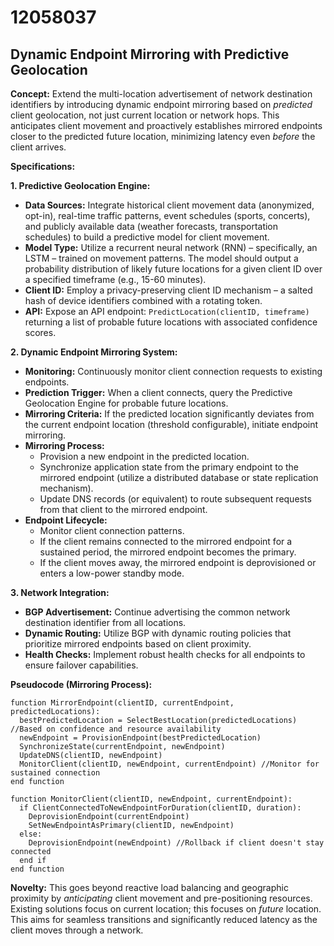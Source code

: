 # 12058037

## Dynamic Endpoint Mirroring with Predictive Geolocation

**Concept:** Extend the multi-location advertisement of network destination identifiers by introducing dynamic endpoint mirroring based on *predicted* client geolocation, not just current location or network hops. This anticipates client movement and proactively establishes mirrored endpoints closer to the predicted future location, minimizing latency even *before* the client arrives.

**Specifications:**

**1. Predictive Geolocation Engine:**

*   **Data Sources:** Integrate historical client movement data (anonymized, opt-in), real-time traffic patterns, event schedules (sports, concerts), and publicly available data (weather forecasts, transportation schedules) to build a predictive model for client movement.
*   **Model Type:** Utilize a recurrent neural network (RNN) – specifically, an LSTM – trained on movement patterns. The model should output a probability distribution of likely future locations for a given client ID over a specified timeframe (e.g., 15-60 minutes).
*   **Client ID:** Employ a privacy-preserving client ID mechanism – a salted hash of device identifiers combined with a rotating token.
*   **API:** Expose an API endpoint: `PredictLocation(clientID, timeframe)` returning a list of probable future locations with associated confidence scores.

**2. Dynamic Endpoint Mirroring System:**

*   **Monitoring:** Continuously monitor client connection requests to existing endpoints.
*   **Prediction Trigger:** When a client connects, query the Predictive Geolocation Engine for probable future locations.
*   **Mirroring Criteria:** If the predicted location significantly deviates from the current endpoint location (threshold configurable), initiate endpoint mirroring.
*   **Mirroring Process:**
    *   Provision a new endpoint in the predicted location.
    *   Synchronize application state from the primary endpoint to the mirrored endpoint (utilize a distributed database or state replication mechanism).
    *   Update DNS records (or equivalent) to route subsequent requests from that client to the mirrored endpoint.
*   **Endpoint Lifecycle:**
    *   Monitor client connection patterns.
    *   If the client remains connected to the mirrored endpoint for a sustained period, the mirrored endpoint becomes the primary.
    *   If the client moves away, the mirrored endpoint is deprovisioned or enters a low-power standby mode.

**3. Network Integration:**

*   **BGP Advertisement:** Continue advertising the common network destination identifier from all locations.
*   **Dynamic Routing:** Utilize BGP with dynamic routing policies that prioritize mirrored endpoints based on client proximity.
*   **Health Checks:** Implement robust health checks for all endpoints to ensure failover capabilities.

**Pseudocode (Mirroring Process):**

```
function MirrorEndpoint(clientID, currentEndpoint, predictedLocations):
  bestPredictedLocation = SelectBestLocation(predictedLocations) //Based on confidence and resource availability
  newEndpoint = ProvisionEndpoint(bestPredictedLocation)
  SynchronizeState(currentEndpoint, newEndpoint)
  UpdateDNS(clientID, newEndpoint)
  MonitorClient(clientID, newEndpoint, currentEndpoint) //Monitor for sustained connection
end function

function MonitorClient(clientID, newEndpoint, currentEndpoint):
  if ClientConnectedToNewEndpointForDuration(clientID, duration):
    DeprovisionEndpoint(currentEndpoint)
    SetNewEndpointAsPrimary(clientID, newEndpoint)
  else:
    DeprovisionEndpoint(newEndpoint) //Rollback if client doesn't stay connected
  end if
end function
```

**Novelty:** This goes beyond reactive load balancing and geographic proximity by *anticipating* client movement and pre-positioning resources.  Existing solutions focus on current location; this focuses on *future* location. This aims for seamless transitions and significantly reduced latency as the client moves through a network.